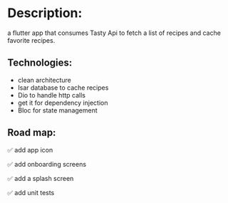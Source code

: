 # Description:
a flutter app that consumes Tasty Api to fetch a list of recipes and cache favorite recipes.

## Technologies:
* clean architecture
* Isar database to cache recipes
* Dio to handle http calls
* get it for dependency injection
* Bloc for state management

## Road map:
✅ add app icon

✅ add onboarding screens

✅ add a splash screen

✅ add unit tests
